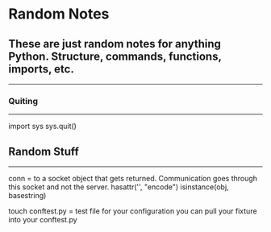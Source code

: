 # Random Notes
## These are just random notes for anything Python. Structure, commands, functions, imports, etc.
--------------------------------------------------------------------------------------------------

### Quiting
-----------------------
import sys
sys.quit()

## Random Stuff
----------------------
conn = to a socket object that gets returned. Communication goes through this socket and not the server.
hasattr('', "encode")
isinstance(obj, basestring)

touch conftest.py = test file for your configuration
you can pull your fixture into your conftest.py
